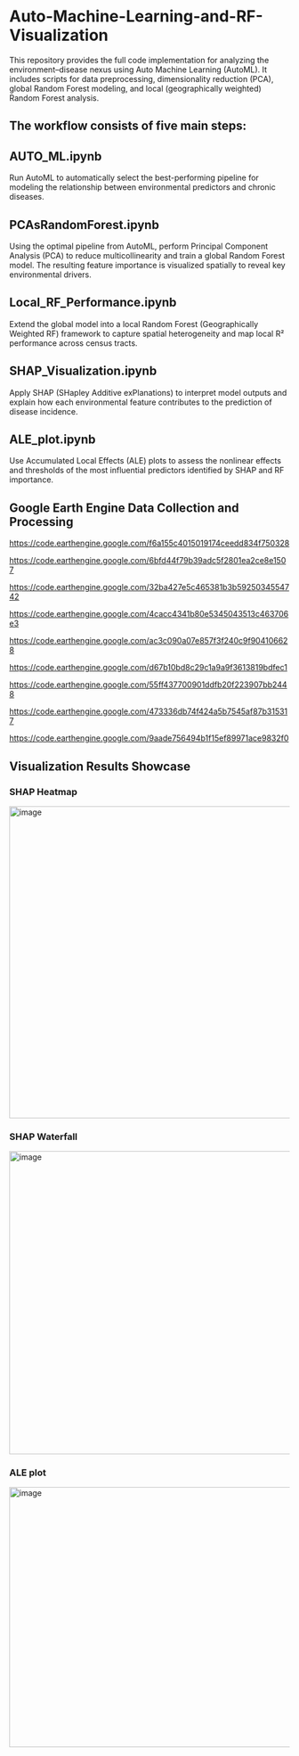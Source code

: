 # Auto-Machine-Learning-and-RF-Visualization
This repository provides the full code implementation for analyzing the environment–disease nexus using Auto Machine Learning (AutoML). It includes scripts for data preprocessing, dimensionality reduction (PCA), global Random Forest modeling, and local (geographically weighted) Random Forest analysis.

## The workflow consists of five main steps:

## AUTO_ML.ipynb
Run AutoML to automatically select the best-performing pipeline for modeling the relationship between environmental predictors and chronic diseases.

## PCAsRandomForest.ipynb
Using the optimal pipeline from AutoML, perform Principal Component Analysis (PCA) to reduce multicollinearity and train a global Random Forest model.
The resulting feature importance is visualized spatially to reveal key environmental drivers.

## Local_RF_Performance.ipynb
Extend the global model into a local Random Forest (Geographically Weighted RF) framework to capture spatial heterogeneity and map local R² performance across census tracts.

## SHAP_Visualization.ipynb
Apply SHAP (SHapley Additive exPlanations) to interpret model outputs and explain how each environmental feature contributes to the prediction of disease incidence.

## ALE_plot.ipynb
Use Accumulated Local Effects (ALE) plots to assess the nonlinear effects and thresholds of the most influential predictors identified by SHAP and RF importance.


## Google Earth Engine Data Collection and Processing
https://code.earthengine.google.com/f6a155c4015019174ceedd834f750328

https://code.earthengine.google.com/6bfd44f79b39adc5f2801ea2ce8e1507

https://code.earthengine.google.com/32ba427e5c465381b3b5925034554742

https://code.earthengine.google.com/4cacc4341b80e5345043513c463706e3

https://code.earthengine.google.com/ac3c090a07e857f3f240c9f904106628

https://code.earthengine.google.com/d67b10bd8c29c1a9a9f3613819bdfec1

https://code.earthengine.google.com/55ff437700901ddfb20f223907bb2448

https://code.earthengine.google.com/473336db74f424a5b7545af87b315317

https://code.earthengine.google.com/9aade756494b1f15ef89971ace9832f0

## Visualization Results Showcase

### SHAP Heatmap

<img width="970" height="560" alt="image" src="https://github.com/user-attachments/assets/db8bc8c3-c240-4be9-8bab-a8e83a8d9ad6" />

### SHAP Waterfall

<img width="837" height="544" alt="image" src="https://github.com/user-attachments/assets/d8fc63e5-6500-41ad-92ee-bb7103de48ce" />

### ALE plot

<img width="891" height="467" alt="image" src="https://github.com/user-attachments/assets/642a2c39-0d8d-4b38-8de4-5e571fc5e87a" />

